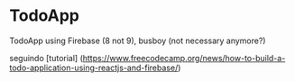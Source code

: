 # TodoApp
TodoApp using Firebase (8 not 9), busboy (not necessary anymore?)

seguindo [tutorial] (https://www.freecodecamp.org/news/how-to-build-a-todo-application-using-reactjs-and-firebase/)
